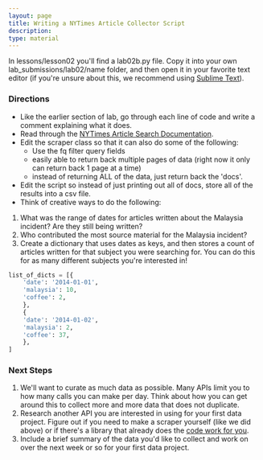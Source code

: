 ```yaml
---
layout: page
title: Writing a NYTimes Article Collector Script
description:
type: material
---
```


In lessons/lesson02 you'll find a lab02b.py file. Copy it into your own lab_submissions/lab02/name folder, and then open it in your favorite text editor (if you're unsure about this, we recommend using <a href="http://www.sublimetext.com/2">Sublime Text</a>).

### Directions

* Like the earlier section of lab, go through each line of code and write a comment explaining what it does.
* Read through the <a href="http://developer.nytimes.com/docs/read/article_search_api_v2">NYTimes Article Search Documentation</a>.
* Edit the scraper class so that it can also do some of the following:
	* Use the fq filter query fields
	* easily able to return back multiple pages of data (right now it only can return back 1 page at a time)
    * instead of returning ALL of the data, just return back the 'docs'.
* Edit the script so instead of just printing out all of docs, store all of the results into a csv file.
* Think of creative ways to do the following:

1. What was the range of dates for articles written about the Malaysia incident? Are they still being written?
2. Who contributed the most source material for the Malaysia incident?
3. Create a dictionary that uses dates as keys, and then stores a count of articles written for that subject you were searching for. You can do this for as many different subjects you're interested in!

```python
list_of_dicts = [{
    'date': '2014-01-01',
    'malaysia': 10,
    'coffee': 2,
    },
    {
    'date': '2014-01-02',
    'malaysia': 2,
    'coffee': 37,
    },
]
```


### Next Steps
1. We'll want to curate as much data as possible. Many APIs limit you to how many calls you can make per day. Think about how you can get around this to collect more and more data that does not duplicate.
2. Research another API you are interested in using for your first data project. Figure out if you need to make a scraper yourself (like we did above) or if there's a library that already does the <a href='https://pypi.python.org/pypi/nytimesarticle/0.1.0'> code work for you</a>.
3. Include a brief summary of the data you'd like to collect and work on over the next week or so for your first data project.